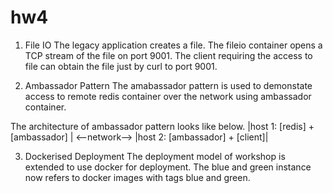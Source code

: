 # hw4
1. File IO
   The legacy application creates a file. The fileio container opens a TCP stream of the file on port 9001. The client requiring the access to file can obtain the file just by curl to port 9001.

2. Ambassador Pattern
   The amabassador pattern is used to demonstate access to remote redis container over the network using ambassador container.

The architecture of ambassador pattern looks like below.
|host 1: [redis] + [ambassador] | <--network--> |host 2: [ambassador] + [client]|

3. Dockerised Deployment
   The deployment model of workshop is extended to use docker for deployment. The blue and green instance now refers to docker images with tags blue and green. 
   
